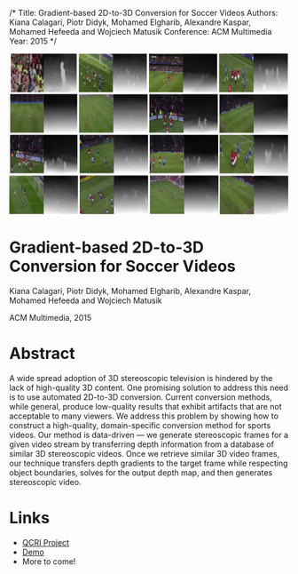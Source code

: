 /*
Title: Gradient-based 2D-to-3D Conversion for Soccer Videos
Authors: Kiana Calagari, Piotr Didyk, Mohamed Elgharib, Alexandre Kaspar, Mohamed Hefeeda and Wojciech Matusik
Conference: ACM Multimedia
Year: 2015
*/

![](highlight.png)

# Gradient-based 2D-to-3D Conversion for Soccer Videos

Kiana Calagari, Piotr Didyk, Mohamed Elgharib, Alexandre Kaspar, Mohamed Hefeeda and Wojciech Matusik

ACM Multimedia, 2015

# Abstract
A wide spread adoption of 3D stereoscopic television is hindered by the lack of
high-quality 3D content. One promising solution to address this need is to use
automated 2D-to-3D conversion. Current conversion methods, while general, produce 
low-quality results that exhibit artifacts that are not acceptable to many viewers. 
We address this problem by showing how to construct a high-quality, domain-specific 
conversion method for sports videos. Our method is data-driven — we generate 
stereoscopic frames for a given video stream by transferring depth information from 
a database of similar 3D stereoscopic videos. Once we retrieve similar 3D video 
frames, our technique transfers depth gradients to the target frame while respecting 
object boundaries, solves for the output depth map, and then generates stereoscopic 
video.

# Links

* [QCRI Project](http://ds.qcri.org/index.php/cloud-based-multimedia-content-distribution-and-protection-platform/21-sub-project/55-dgc)
* [Demo](http://v3v.qcri.org/)
* More to come!
